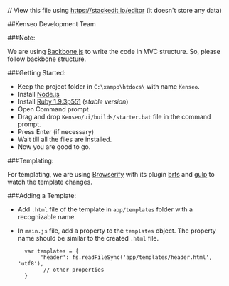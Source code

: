 // View this file using https://stackedit.io/editor (it doesn't store any data)

##Kenseo Development Team

###Note:

We are using [Backbone.js](http://backbonejs.org/) to write the code in MVC structure. So, please follow backbone structure.

###Getting Started:

- Keep the project folder in `C:\xampp\htdocs\` with name `Kenseo`.
- Install [Node.js](https://nodejs.org/)
- Install [Ruby 1.9.3p551](http://rubyinstaller.org/downloads/) (_stable version_)
- Open Command prompt
- Drag and drop `Kenseo/ui/builds/starter.bat` file in the command prompt.
- Press Enter (if necessary)
- Wait till all the files are installed. 
- Now you are good to go.

###Templating:

For templating, we are using [Browserify](http://browserify.org/) with its plugin [brfs](https://github.com/substack/brfs) and [gulp](https://github.com/gulpjs/gulp/blob/master/docs/getting-started.md) to watch the template changes.

###Adding a Template:

- Add `.html` file of the template in `app/templates` folder with a recognizable name.
- In `main.js` file, add a property to the `templates` object. The property name should be similar to the created `.html` file.

        var templates = {
	         'header': fs.readFileSync('app/templates/header.html', 'utf8'),
		      // other properties
        }

